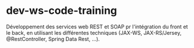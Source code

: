 # dev-ws-code-training
Développement des services web REST et SOAP pr l'intégration du front et le back, en utilisant les différentes techniques (JAX-WS, JAX-RS/Jersey, @RestController, Spring Data Rest, ...).
